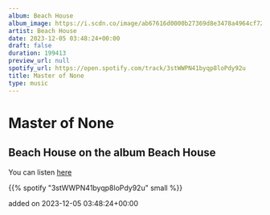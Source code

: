 ```yaml
---
album: Beach House
album_image: https://i.scdn.co/image/ab67616d0000b27369d8e3478a4964cf7219f3da
artist: Beach House
date: 2023-12-05 03:48:24+00:00
draft: false
duration: 199413
preview_url: null
spotify_url: https://open.spotify.com/track/3stWWPN41byqp8loPdy92u
title: Master of None
type: music
---
```



# Master of None

## Beach House on the album Beach House

You can listen [here](https://open.spotify.com/track/3stWWPN41byqp8loPdy92u)

{{% spotify "3stWWPN41byqp8loPdy92u" small %}}

added on 2023-12-05 03:48:24+00:00